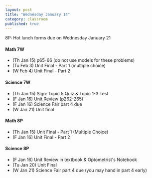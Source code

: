 ```yaml
---
layout: post
title: "Wednesday January 14"
category: classroom
published: true
---
```

8P: Hot lunch forms due on Wednesday January 21

#### Math 7W
* (Th Jan 15) p65-66 (do not use models for these problems)
* (Tu Feb 3) Unit Final - Part 1 (multiple choice)
* (W Feb 4) Unit Final - Part 2 

#### Science 7W
* (Th Jan 15) Sign: Topic 5 Quiz & Topic 1-3 Test
* (F Jan 16) Unit Review (p262-265)
* (F Jan 16) Science Fair part 4 due
* (W Jan 21) Unit final

#### Math 8P
* (Th Jan 15) Unit Final - Part 1 (Multiple Choice)
* (F Jan 16) Unit Final - Part 2 

#### Science 8P
* (F Jan 16) Unit Review in textbook & Optometrist's Notebook
* (Tu Jan 20) Unit Final
* (W Jan 21) Science Fair part 4 due (you may hand in part 4 early)
